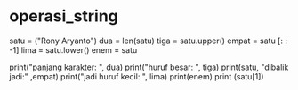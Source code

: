 # operasi_string
satu = ("Rony Aryanto")
dua = len(satu)
tiga = satu.upper()
empat = satu [: : -1]
lima  = satu.lower()
enem =  satu

print("panjang karakter: ", dua)
print("huruf besar: ", tiga)
print(satu, "dibalik jadi:" ,empat)
print("jadi huruf kecil: ", lima)
print(enem)
print (satu[1])
